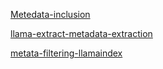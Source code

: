 [Metedata-inclusion](https://github.com/koushik420/RAG-Overview-of-RAG-with-LlamaIndex-Hugging-Face/blob/main/rag_llamaindex_ai_law.ipynb)


[llama-extract-metadata-extraction](https://github.com/rsrohan99/tutorial-notebooks/blob/main/llama-index/llama-extract-metadata-extraction-tutorial.ipynb)

[metata-filtering-llamaindex](https://docs.llamaindex.ai/en/stable/examples/vector_stores/TiDBVector/)
